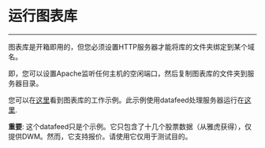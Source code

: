 # 运行图表库

---

图表库是开箱即用的，但您必须设置HTTP服务器才能将库的文件夹绑定到某个域名。

即，您可以设置Apache监听任何主机的空闲端口，然后复制图表库的文件夹到服务器目录。

您可以在[这里](http://demo_chart.tradingview.com/)看到图表库的工作示例。此示例使用datafeed处理服务器运行在[这里](http://demo_feed.tradingview.com/).

**重要**: 这个datafeed只是个示例。它只包含了十几个股票数据（从雅虎获得），仅提供DWM。然而，它支持报价。请使用它仅用于测试目的。

